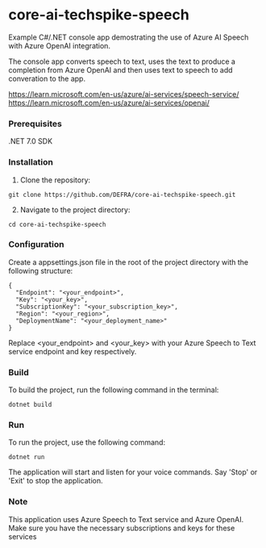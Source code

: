 # core-ai-techspike-speech

Example C#/.NET console app demostrating the use of Azure AI Speech with Azure OpenAI integration.

The console app converts speech to text, uses the text to produce a completion from Azure OpenAI and then uses text to speech to add converation to the app.

https://learn.microsoft.com/en-us/azure/ai-services/speech-service/
https://learn.microsoft.com/en-us/azure/ai-services/openai/

### Prerequisites
.NET 7.0 SDK

### Installation

1. Clone the repository:

```
git clone https://github.com/DEFRA/core-ai-techspike-speech.git
```

2. Navigate to the project directory:

```
cd core-ai-techspike-speech
```

### Configuration
Create a appsettings.json file in the root of the project directory with the following structure:

```
{
  "Endpoint": "<your_endpoint>",
  "Key": "<your_key>",
  "SubscriptionKey": "<your_subscription_key>",
  "Region": "<your_region>",
  "DeploymentName": "<your_deployment_name>"
}
```

Replace <your_endpoint> and <your_key> with your Azure Speech to Text service endpoint and key respectively.

### Build
To build the project, run the following command in the terminal:

```
dotnet build
```

### Run
To run the project, use the following command:

```
dotnet run
```

The application will start and listen for your voice commands. Say 'Stop' or 'Exit' to stop the application.

### Note
This application uses Azure Speech to Text service and Azure OpenAI. Make sure you have the necessary subscriptions and keys for these services